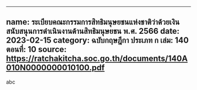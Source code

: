 
---
name: ระเบียบคณะกรรมการสิทธิมนุษยชนแห่งชาติว่าด้วยเงินสนับสนุนการดำเนินงานด้านสิทธิมนุษยชน พ.ศ. 2566
date: 2023-02-15
category: ฉบับกฤษฎีกา ประเภท ก
เล่ม: 140
ตอนที่: 10
source: https://ratchakitcha.soc.go.th/documents/140A010N0000000010100.pdf
---

abc
